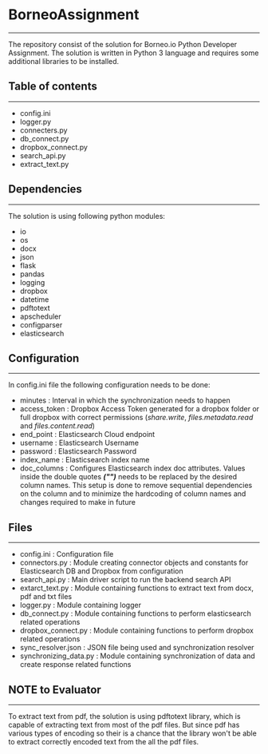 # BorneoAssignment
------------------

The repository consist of the solution for Borneo.io Python Developer Assignment.
The solution is written in Python 3 language and requires some additional libraries to be installed.

## Table of contents
--------------------

* config.ini
* logger.py
* connecters.py
* db_connect.py
* dropbox_connect.py
* search_api.py
* extract_text.py


## Dependencies
---------------

The solution is using following python modules:

* io
* os
* docx
* json
* flask
* pandas
* logging
* dropbox
* datetime
* pdftotext
* apscheduler
* configparser
* elasticsearch

## Configuration
----------------

In config.ini file the following configuration needs to be done:

* minutes       : Interval in which the synchronization needs to happen
* access_token  : Dropbox Access Token generated for a dropbox folder or full dropbox with correct permissions (_share.write_, _files.metadata.read_ and _files.content.read_)
* end_point     : Elasticsearch Cloud endpoint
* username      : Elasticsearch Username
* password      : Elasticsearch Password
* index_name    : Elasticsearch index name
* doc_columns   : Configures Elasticsearch index doc attributes. Values inside the double quotes *__("")__* needs to be replaced by the desired column names. This setup is done to remove sequential dependencies on the column and to minimize the hardcoding of column names and changes required to make in future

## Files
--------

* config.ini            : Configuration file
* connectors.py         : Module creating connector objects and constants for Elasticsearch DB and Dropbox from configuration
* search_api.py         : Main driver script to run the backend search API
* extarct_text.py       : Module containing functions to extract text from docx, pdf and txt files
* logger.py             : Module containing logger
* db_connect.py         : Module containing functions to perform elasticsearch related operations
* dropbox_connect.py    : Module containing functions to perform dropbox related operations
* sync_resolver.json    : JSON file being used and synchronization resolver
* synchronizing_data.py : Module containing synchronization of data and create response related functions


## NOTE to Evaluator
--------------------

To extract text from pdf, the solution is using pdftotext library, which is capable of extracting text from most of the pdf files. But since pdf has various types of encoding so their is a chance that the library won't be able to extract correctly encoded text from the all the pdf files.  

